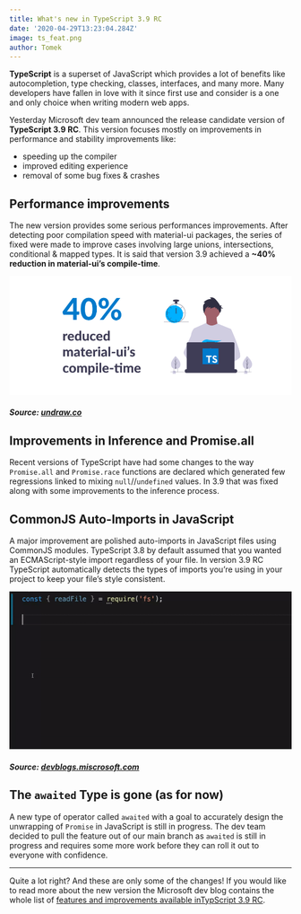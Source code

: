 ```yaml
---
title: What's new in TypeScript 3.9 RC
date: '2020-04-29T13:23:04.284Z'
image: ts_feat.png
author: Tomek
---
```



**TypeScript** is a superset of JavaScript which provides a lot of benefits like autocompletion, type checking, classes, interfaces, and many more. Many developers have fallen in love with it since first use and consider is a one and only choice when writing modern web apps.

Yesterday Microsoft dev team announced the release candidate version of **TypeScript 3.9 RC**. This version focuses mostly on improvements in performance and stability improvements like:

- speeding up the compiler
- improved editing experience
- removal of some bug fixes & crashes



## Performance improvements

The new version provides some serious performances improvements. After detecting poor compilation speed with material-ui packages, the series of fixed were made to improve cases involving large unions, intersections, conditional & mapped types. It is said that version 3.9 achieved a **~40% reduction in material-ui’s compile-time**.

![Reduced material-ui compile-time](reduced_time.png)
##### Source: [undraw.co](https://undraw.co/)


## Improvements in Inference and Promise.all

Recent versions of TypeScript have had some changes to the way `Promise.all` and `Promise.race` functions are declared which generated few regressions linked to mixing `null`//`undefined` values. In 3.9 that was fixed along with some improvements to the inference process. 

## CommonJS Auto-Imports in JavaScript

A major improvement are polished auto-imports in JavaScript files using CommonJS modules. TypeScript 3.8 by default assumed that you wanted an ECMAScript-style import regardless of your file. In version 3.9 RC TypeScript automatically detects the types of imports you’re using in your project to keep your file’s style consistent.

![TypeScript 3.9 offers improved auto-imports in JavaScript](autoimports.gif)

##### Source: [devblogs.miscrosoft.com](https://devblogs.microsoft.com/typescript/announcing-typescript-3-9-rc/)


## The `awaited` Type is gone (as for now)

A new type of operator called `awaited` with a goal to accurately design the unwrapping of `Promise` in JavaScript is still in progress. The dev team decided to pull the feature out of our main branch as `awaited` is still in progress and requires some more work before they can roll it out to everyone with confidence.


--- 

Quite a lot right? And these are only some of the changes! If you would like to read more about the new version the Microsoft dev blog contains the whole list of [features and improvements available inTypScript 3.9 RC](https://devblogs.microsoft.com/typescript/announcing-typescript-3-9-rc/). 

